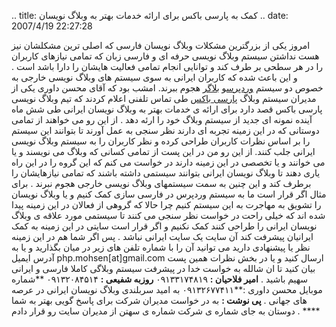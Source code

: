 .. title: کمک به پارسی باکس برای ارائه خدمات بهتر به وبلاگ نویسان ..
date: 2007/4/19 22:27:28

امروز یکی از بزرگترین مشکلات وبلاگ نویسان فارسی که اصلی ترین مشکلشان نیز
هست نداشتن سیستم وبلاگ نویسی حرفه ای و فارسی زبان که تمامی نیازهای
کاربران را در هر سطحی بر طرف کند و توانایی انجام تمامی فعالیت هایشان را
دارا باشد است . و این باعث شده که کاربران ایرانی به سوی سیستم های وبلاگ
نویسی خارجی به خصوص دو سیستم [وردپرس](http://wordpress.org/)و
[بلاگر](http://www.blogspot.com/) هجوم ببرند. امشب بود که آقای محسن
داوری یکی از مدیران سیستم وبلاگ [پارسی باکس](http://www.parsibox.com/)
طی تماس تلفنی اعلام کردند که تیم وبلاگ نویسی پارسی باکس قصد دارد برای
ارائه ی خدمات بهتر به وبلاگ نویسان ایرانی طی شش ماه آینده نمونه ای جدید
از سیستم وبلاگ خود را ارئه دهد . از این رو می خواهند از تمامی دوستانی که
در این زمینه تجربه ای دارند نظر سنجی به عمل آورند تا بتوانند این سیستم
را بر اساس نظرات کاربران طراحی کرده و نظر کاربران را به سیستم وبلاگ
نویسی ایرانی جلب کنند. از این رو من در این پست از تمامی کسانی که وبلاگ
می نویسند و یا می خوانند و یا تخصصی در این زمینه دارند در خواست می کنم
که این گروه را در این راه یاری دهند تا وبلاگ نویسان ایرانی بتوانند
سیستمی داشته باشند که تمامی نیازهایشان را برطرف کند و این چنین به سمت
سیستمهای وبلاگ نویسی خارجی هجوم نبرند . برای مثال اگر قرار است ما به
سیستم وردپرس در فارسی سازی کمک کنیم و یا وبلاگ نویسان را تشویق به مهاجرت
به این سیستم کنیم چرا حالا که گروهی از فعالان در این زمینه پیدا شده اند
که خیلی راحت در خواست نظر سنجی می کنند تا سیستمی مورد علاقه ی وبلاگ
نویسان ایرانی را طراحی کنند کمک نکنیم و اگر قرار است سایتی در این زمینه
به کمک ایرانیان پیشرفت کند آن سایت یک سایت ایرانی نباشد . پس اگر شما هم
در این زمینه نظر یا پیشنهادی دارید می توانید آن را با شماره تلفن های زیر
در میان بگذارید و یا به آدرس ایمیل php.mohsen[at]gmail.com ارسال کنید و
یا در بخش نظرات همین پست بیان کنید تا ان شالله به خواست خدا در پیشرفت
سیستم وبلاگی کاملا فارسی و ایرانی سهیم باشید . **امیر فلاحیان :**
۰۹۱۳۳۱۷۴۸۱۹ **روزبه شفیعی :** ۰۹۱۳۲۰۸۴۵۱۴ **شماره موبایل محسن داوری
:**۰۹۱۳۲۶۷۷۴۱۱ به امید سربلندی وبلاگ نویسان ایرانی در عرصه های جهانی .
**پی نوشت :** به در خواست مدیران شرکت برای پاسخ گویی بهتر به شما دوستان
به جای شماره ی شرکت شماره ی سهتن از مدیران سایت رو قرار دادم . ****
